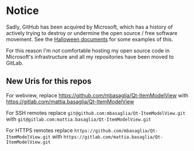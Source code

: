 Notice
======

Sadly, GitHub has been acquired by Microsoft, which has a history of
actively trying to destroy or undermine the open source / free software
movement.
See the [Halloween documents](http://catb.org/~esr/halloween/) for some
examples of this.

For this reason I'm not comfortable hosting my open source code in Microsoft's
infrastructure and all my repositories have been moved to GitLab.

New Uris for this repos
-----------------------

For webview, replace
https://github.com/mbasaglia/Qt-ItemModelView with
https://gitlab.com/mattia.basaglia/Qt-ItemModelView

For SSH remotes replace
`git@github.com:mbasaglia/Qt-ItemModelView.git` with
`git@gitlab.com:mattia.basaglia/Qt-ItemModelView.git`

For HTTPS remotes replace
`https://github.com/mbasaglia/Qt-ItemModelView.git` with
`https://gitlab.com/mattia.basaglia/Qt-ItemModelView.git`

